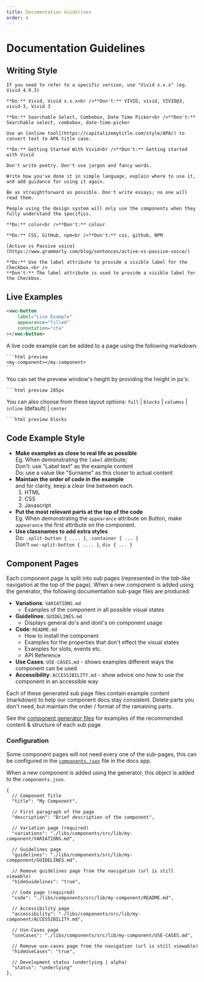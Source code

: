```yaml
---
title: Documentation Guidelines
order: 4
---
```


# Documentation Guidelines

## Writing Style

<vwc-accordion size="condensed" expand-mode="multi">
<vwc-accordion-item heading="Refer to the design system as Vivid">

    If you need to refer to a specific version, use "Vivid x.x.x" (eg. Vivid 4.9.3)

    **Do:** Vivid, Vivid x.x.x<br />**Don't:** VIVID, vivid, VIVID@3, vivid-3, Vivid 3

  </vwc-accordion-item>
  <vwc-accordion-item heading="Refer to Vivid components in title case">
    
    **Do:** Searchable Select, Combobox, Date Time Picker<br />**Don't:** Searchable select, combobox, date-time-picker

  </vwc-accordion-item>
  <vwc-accordion-item heading="Use title case for page headings">

    Use an [online tool](https://capitalizemytitle.com/style/APA/) to convert text to APA title case.

    **Do:** Getting Started With Vivid<br />**Don't:** Getting started with Vivid

  </vwc-accordion-item>
  <vwc-accordion-item heading="Keep it as simple as possible">

    Don't write poetry. Don't use jargon and fancy words.

    Write how you've done it in simple language, explain where to use it, and add guidance for using it again.

    Be as straightforward as possible. Don't write essays; no one will read them.

    People using the design system will only use the components when they fully understand the specifics.

  </vwc-accordion-item>
  <vwc-accordion-item heading="Use American English">
    
    **Do:** color<br />**Don't:** colour

  </vwc-accordion-item>
  <vwc-accordion-item heading="Refer to other projects and tools by their official name">
    
    **Do:** CSS, GitHub, npm<br />**Don't:** css, github, NPM

  </vwc-accordion-item>
  <vwc-accordion-item heading="Write using active voice">

    [Active vs Passive voice](https://www.grammarly.com/blog/sentences/active-vs-passive-voice/)

    **Do:** Use the label attribute to provide a visible label for the Checkbox.<br />
    **Don't:** The label attribute is used to provide a visible label for the Checkbox.

  </vwc-accordion-item>
</vwc-accordion>

## Live Examples

```html preview
<vwc-button
	label="Live Example"
	appearance="filled"
	connotation="cta"
></vwc-button>
```

A live code example can be added to a page using the following markdown:

````
```html preview
<my-component></my-component>
```
````

You can set the preview window's height by providing the height in px's:

<code>```html preview 285px</code>

You can also choose from these layout options: `full` | `blocks` | `columns` | `inline` (default) | `center`

<code>```html preview blocks</code>

## Code Example Style

- **Make examples as close to real life as possible**<br />
  Eg. When demonstrating the `label` attribute;<br />
  Don't: use "Label text" as the example content<br />
  Do: use a value like "Surname" as this closer to actual content
- **Maintain the order of code in the example**<br />
  and for clarity, keep a clear line between each.
  1. HTML
  2. CSS
  3. Javascript
- **Put the most relevant parts at the top of the code**<br />
  Eg. When demonstrating the `appearance` attribute on Button, make `appearance` the first attribute on the component.
- **Use classnames to add extra styles**<br />
  Do: `.split-button { .... }`, `.container { ... }`<br />
  Don't `vwc-split-button { .... }`, `div { ... } `

## Component Pages

Each component page is split into sub pages (represented in the _tab-like_ navigation at the top of the page). When a new component is added using the generator, the following documentation sub-page files are produced:

- **Variations**: `VARIATIONS.md`
  - Examples of the component in all possible visual states
- **Guidelines**: `GUIDELINES.md`
  - Displays general do's and dont's on component usage
- **Code**: `README.md`
  - How to install the component
  - Examples for the properties that don't effect the visual states
  - Examples for slots, events etc.
  - API Reference
- **Use Cases**: `USE-CASES.md` - shows examples different ways the component can be used
- **Accessibility**: `ACCESSIBILITY.md` - show advice ono how to use the component in an accessible way

Each of these generated sub page files contain example content (markdown) to help our component docs stay consistent. Delete parts you don't need, but maintain the order / format of the ramaining parts.

See the [component generator files](https://github.com/Vonage/vivid-3/tree/main/turbo/generators/component/templates) for examples of the recommended content & structure of each sub page.

### Configuration

Some component pages will not need every one of the sub-pages, this can be configured in the [`components.json`](https://github.com/Vonage/vivid-3/tree/main/apps/docs/content_data/components.json) file in the docs app.

When a new component is added using the generator, this object is added to the `components.json`.

```JS
{
  // Component Title
  "title": "My Component",

  // First paragraph of the page
  "description": "Brief description of the component",

  // Variation page (required)
  "variations": "./libs/components/src/lib/my-component/VARIATIONS.md",

  // Guidelines page
  "guidelines": "./libs/components/src/lib/my-compponent/GUIDELINES.md",

  // Remove guidelines page from the navigation (url is still viewable)
  "hideGuidelines": "true",

  // Code page (required)
  "code": "./libs/components/src/lib/my-component/README.md",

  // Accessibility page
  "accessibility": "./libs/components/src/lib/my-component/ACCESSIBILITY.md",

  // Use-Cases page
  "useCases": "./libs/components/src/lib/my-component/USE-CASES.md",

  // Remove use-cases page from the navigation (url is still viewable)
  "hideUseCases": "true",

  // Development status (underlying | alpha)
  "status": "underlying"
},
```

